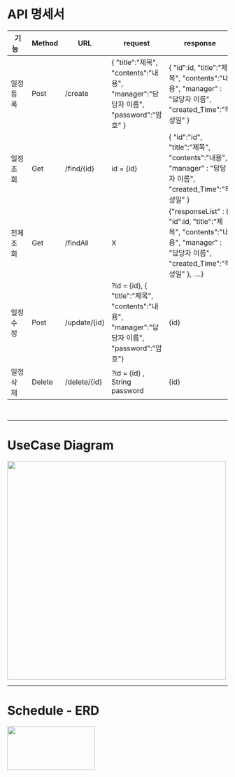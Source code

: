 # API 명세서
|기능&nbsp;&nbsp;&nbsp;|Method|URL|request|response|
|---|---|---|---|---|
|일정등록&nbsp;&nbsp;&nbsp;&nbsp;|Post|/create|{ "title":"제목", "contents":"내용", "manager":"담당자 이름", "password":"암호" }|{ "id":id, "title":"제목", "contents":"내용", "manager" : "담당자 이름", "created_Time":"작성일" }|
|일정조회&nbsp;&nbsp;&nbsp;&nbsp;|Get|/find/{id}|id = {id}|{ "id":"id", "title":"제목", "contents":"내용", "manager" : "담당자 이름", "created_Time":"작성일" }|
|전체조회&nbsp;&nbsp;&nbsp;&nbsp;|Get|/findAll|X|{"responseList" : { "id":id, "title":"제목", "contents":"내용", "manager" : "담당자 이름", "created_Time":"작성일" }, ....}|
|일정수정&nbsp;&nbsp;&nbsp;&nbsp;|Post|/update/{id}|?id = {id}, { "title":"제목", "contents":"내용", "manager":"담당자 이름", "password":"암호"}|{id}|
|일정삭제&nbsp;&nbsp;&nbsp;&nbsp;|Delete|/delete/{id}|?id = {id} , String password|{id}|
</br>

---
# UseCase Diagram
<img src= "https://github.com/Cthj1234/schedule-First/assets/114575847/bc233c63-a83a-48af-b89c-4e925f0f2cff.jpg" width="500" height="500"/>


---
# Schedule - ERD

<img src= "https://github.com/Cthj1234/schedule-First/assets/114575847/51a92582-18bc-434d-9357-f077d51e5f4c.jpg" width="200" height="100"/>
